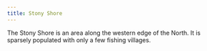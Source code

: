 ```yaml
---
title: Stony Shore
---
```


The Stony Shore is an area along the western edge of the North. It is sparsely populated with only a few fishing villages.






